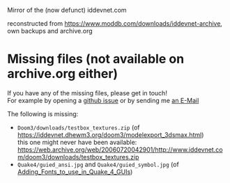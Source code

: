 Mirror of the (now defunct) iddevnet.com

reconstructed from https://www.moddb.com/downloads/iddevnet-archive, own backups and archive.org

# Missing files (not available on archive.org either)

If you have any of the missing files, please get in touch!  
For example by opening a [github issue](https://github.com/dhewm/iddevnet/issues)
or by sending me [an E-Mail](https://github.com/dhewm/iddevnet/commit/e8cca774190fdfe9ba9786fe08410e9131903e6a.patch)

The following is missing:
- `Doom3/downloads/testbox_textures.zip` (of https://iddevnet.dhewm3.org/doom3/modelexport_3dsmax.html)  
  this one might never have been available: https://web.archive.org/web/20060720042901/http://www.iddevnet.com/doom3/downloads/testbox_textures.zip
- `Quake4/guied_ansi.jpg` and `Quake4/guied_symbol.jpg` (of [Adding_Fonts_to_use_in_Quake_4_GUIs](https://iddevnet.dhewm3.org/quake4/Adding_Fonts_to_use_in_Quake_4_GUIs.html))
